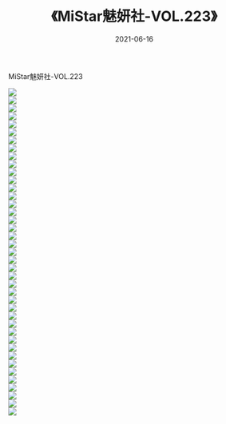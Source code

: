 ﻿---
layout: post
title:  《MiStar魅妍社-VOL.223》
date:   2021-06-16
img: http://img.660000.xyz/Sharelink/网络美图/2021/MiStar魅妍社-VOL.223/000.jpg
categories: [美女, 清纯, 唯美]
---

MiStar魅妍社-VOL.223

  ![](http://img.660000.xyz/Sharelink/网络美图/2021/MiStar魅妍社-VOL.223/001.jpg) <br> ![](http://img.660000.xyz/Sharelink/网络美图/2021/MiStar魅妍社-VOL.223/002.jpg) <br> ![](http://img.660000.xyz/Sharelink/网络美图/2021/MiStar魅妍社-VOL.223/003.jpg) <br> ![](http://img.660000.xyz/Sharelink/网络美图/2021/MiStar魅妍社-VOL.223/004.jpg) <br> ![](http://img.660000.xyz/Sharelink/网络美图/2021/MiStar魅妍社-VOL.223/005.jpg) <br> ![](http://img.660000.xyz/Sharelink/网络美图/2021/MiStar魅妍社-VOL.223/006.jpg) <br> ![](http://img.660000.xyz/Sharelink/网络美图/2021/MiStar魅妍社-VOL.223/007.jpg) <br> ![](http://img.660000.xyz/Sharelink/网络美图/2021/MiStar魅妍社-VOL.223/008.jpg) <br> ![](http://img.660000.xyz/Sharelink/网络美图/2021/MiStar魅妍社-VOL.223/009.jpg) <br> ![](http://img.660000.xyz/Sharelink/网络美图/2021/MiStar魅妍社-VOL.223/010.jpg) <br> ![](http://img.660000.xyz/Sharelink/网络美图/2021/MiStar魅妍社-VOL.223/011.jpg) <br> ![](http://img.660000.xyz/Sharelink/网络美图/2021/MiStar魅妍社-VOL.223/012.jpg) <br> ![](http://img.660000.xyz/Sharelink/网络美图/2021/MiStar魅妍社-VOL.223/013.jpg) <br> ![](http://img.660000.xyz/Sharelink/网络美图/2021/MiStar魅妍社-VOL.223/014.jpg) <br> ![](http://img.660000.xyz/Sharelink/网络美图/2021/MiStar魅妍社-VOL.223/015.jpg) <br> ![](http://img.660000.xyz/Sharelink/网络美图/2021/MiStar魅妍社-VOL.223/016.jpg) <br> ![](http://img.660000.xyz/Sharelink/网络美图/2021/MiStar魅妍社-VOL.223/017.jpg) <br> ![](http://img.660000.xyz/Sharelink/网络美图/2021/MiStar魅妍社-VOL.223/018.jpg) <br> ![](http://img.660000.xyz/Sharelink/网络美图/2021/MiStar魅妍社-VOL.223/019.jpg) <br> ![](http://img.660000.xyz/Sharelink/网络美图/2021/MiStar魅妍社-VOL.223/020.jpg) <br> ![](http://img.660000.xyz/Sharelink/网络美图/2021/MiStar魅妍社-VOL.223/021.jpg) <br> ![](http://img.660000.xyz/Sharelink/网络美图/2021/MiStar魅妍社-VOL.223/022.jpg) <br> ![](http://img.660000.xyz/Sharelink/网络美图/2021/MiStar魅妍社-VOL.223/023.jpg) <br> ![](http://img.660000.xyz/Sharelink/网络美图/2021/MiStar魅妍社-VOL.223/024.jpg) <br> ![](http://img.660000.xyz/Sharelink/网络美图/2021/MiStar魅妍社-VOL.223/025.jpg) <br> ![](http://img.660000.xyz/Sharelink/网络美图/2021/MiStar魅妍社-VOL.223/026.jpg) <br> ![](http://img.660000.xyz/Sharelink/网络美图/2021/MiStar魅妍社-VOL.223/027.jpg) <br> ![](http://img.660000.xyz/Sharelink/网络美图/2021/MiStar魅妍社-VOL.223/028.jpg) <br> ![](http://img.660000.xyz/Sharelink/网络美图/2021/MiStar魅妍社-VOL.223/029.jpg) <br> ![](http://img.660000.xyz/Sharelink/网络美图/2021/MiStar魅妍社-VOL.223/030.jpg) <br> ![](http://img.660000.xyz/Sharelink/网络美图/2021/MiStar魅妍社-VOL.223/031.jpg) <br> ![](http://img.660000.xyz/Sharelink/网络美图/2021/MiStar魅妍社-VOL.223/032.jpg) <br> ![](http://img.660000.xyz/Sharelink/网络美图/2021/MiStar魅妍社-VOL.223/033.jpg) <br> ![](http://img.660000.xyz/Sharelink/网络美图/2021/MiStar魅妍社-VOL.223/034.jpg) <br> ![](http://img.660000.xyz/Sharelink/网络美图/2021/MiStar魅妍社-VOL.223/035.jpg) <br> ![](http://img.660000.xyz/Sharelink/网络美图/2021/MiStar魅妍社-VOL.223/036.jpg) <br> ![](http://img.660000.xyz/Sharelink/网络美图/2021/MiStar魅妍社-VOL.223/037.jpg) <br> ![](http://img.660000.xyz/Sharelink/网络美图/2021/MiStar魅妍社-VOL.223/038.jpg) <br> ![](http://img.660000.xyz/Sharelink/网络美图/2021/MiStar魅妍社-VOL.223/039.jpg) <br> ![](http://img.660000.xyz/Sharelink/网络美图/2021/MiStar魅妍社-VOL.223/040.jpg) <br> ![](http://img.660000.xyz/Sharelink/网络美图/2021/MiStar魅妍社-VOL.223/041.jpg) <br>
